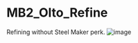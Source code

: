 # MB2_Olto_Refine
Refining without Steel Maker perk.
![image](https://github.com/user-attachments/assets/e784655d-ba67-4808-8183-4cf36b297e73)
